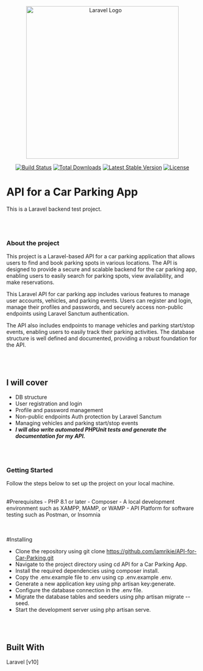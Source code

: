 <p align="center"><a href="https://laravel.com" target="_blank"><img src="https://raw.githubusercontent.com/laravel/art/master/logo-lockup/5%20SVG/2%20CMYK/1%20Full%20Color/laravel-logolockup-cmyk-red.svg" width="400" alt="Laravel Logo"></a></p>

<p align="center">
<a href="https://github.com/laravel/framework/actions"><img src="https://github.com/laravel/framework/workflows/tests/badge.svg" alt="Build Status"></a>
<a href="https://packagist.org/packages/laravel/framework"><img src="https://img.shields.io/packagist/dt/laravel/framework" alt="Total Downloads"></a>
<a href="https://packagist.org/packages/laravel/framework"><img src="https://img.shields.io/packagist/v/laravel/framework" alt="Latest Stable Version"></a>
<a href="https://packagist.org/packages/laravel/framework"><img src="https://img.shields.io/packagist/l/laravel/framework" alt="License"></a>
</p>






# API for a Car Parking App
This is a Laravel backend test project.

<br><br>
### About the project
<p>This project is a Laravel-based API for a car parking application that allows users to find and book parking spots in various locations. The API is designed to provide a secure and scalable backend for the car parking app, enabling users to easily search for parking spots, view availability, and make reservations.

This Laravel API for car parking app includes various features to manage user accounts, vehicles, and parking events. Users can register and login, manage their profiles and passwords, and securely access non-public endpoints using Laravel Sanctum authentication.

The API also includes endpoints to manage vehicles and parking start/stop events, enabling users to easily track their parking activities. The database structure is well defined and documented, providing a robust foundation for the API.</p>



<br><br>
## I will cover
- DB structure
- User registration and login
- Profile and password management
- Non-public endpoints Auth protection by Laravel Sanctum
- Managing vehicles and parking start/stop events
- <b><i>I will also write automated PHPUnit tests and generate the documentation for my API.</i></b>



<br><br>
### Getting Started
Follow the steps below to set up the project on your local machine.

<br>
#Prerequisites
- PHP 8.1 or later
- Composer
- A local development environment such as XAMPP, MAMP, or WAMP
- API Platform for software testing such as Postman, or Insomnia


<br><br>
#Installing
- Clone the repository using git clone https://github.com/iamrikie/API-for-Car-Parking.git
- Navigate to the project directory using cd API for a Car Parking App.
- Install the required dependencies using composer install.
- Copy the .env.example file to .env using cp .env.example .env.
- Generate a new application key using php artisan key:generate.
- Configure the database connection in the .env file.
- Migrate the database tables and seeders using php artisan migrate --seed.
- Start the development server using php artisan serve.



<br><br>
## Built With
Laravel [v10]

